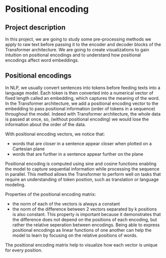 # Positional encoding

## Project description
In this project, we are going to study some pre-processing methods we apply to raw text before passing it to the encoder and decoder blocks of the Transformer architecture. We are going to create visualizations to gain intuition on positional encodings and to understand how positional encodings affect word embeddings.


## Positional encodings
In NLP, we usually convert sentences into tokens before feeding texts into a language model. Each token is then converted into a numerical vector of fixed length called an embedding, which captures the meaning of the word.
In the Transformer architecture, we add a positional encoding vector to the embedding to pass positional information (order of tokens in a sequence) throughout the model. Indeed with Transformer architecture, the whole data is passed at once, so, (without positional encoding) we would lose the information about the order of the data.

With positional encoding vectors, we notice that:
* words that are closer in a sentence appear closer when plotted on a Cartesian plane
* words that are further in a sentence appear further on the plane

Positional encoding is computed using sine and cosine functions enabling the model to capture sequential information while processing the sequence in parallel. This method allows the Transformer to perform well on tasks that require an understanding of token position, such as translation or language modeling.

Properties of the positional encoding matrix:
* the norm of each of the vectors is always a constant
* the norm of the difference between 2 vectors separated by k positions is also constant. This property is important because it demonstrates that the difference does not depend on the positions of each encoding, but rather the relative seperation between encodings. Being able to express positional encodings as linear functions of one another can help the model to learn by focusing on the relative positions of words.

The positional encoding matrix help to visualize how each vector is unique for every position. 

